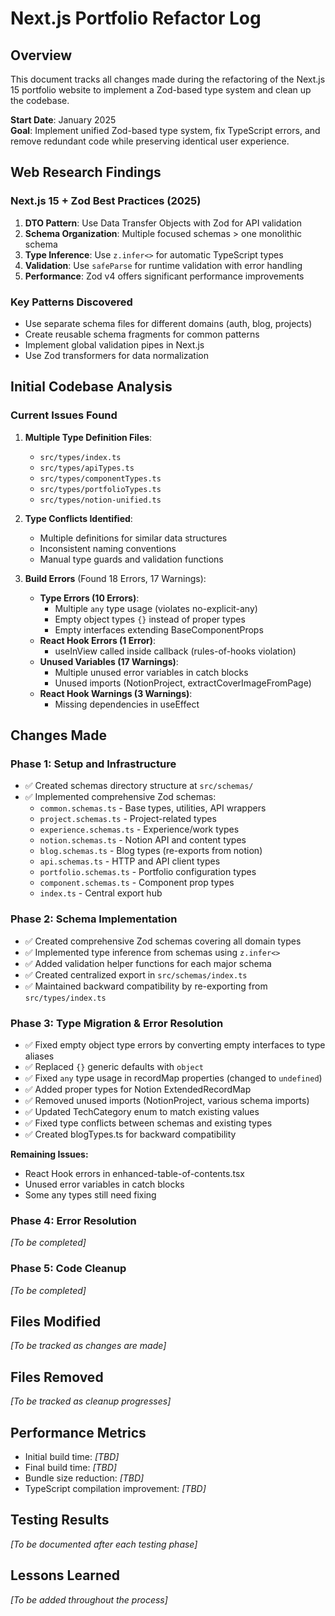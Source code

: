 # Next.js Portfolio Refactor Log

## Overview
This document tracks all changes made during the refactoring of the Next.js 15 portfolio website to implement a Zod-based type system and clean up the codebase.

**Start Date**: January 2025  
**Goal**: Implement unified Zod-based type system, fix TypeScript errors, and remove redundant code while preserving identical user experience.

## Web Research Findings

### Next.js 15 + Zod Best Practices (2025)
1. **DTO Pattern**: Use Data Transfer Objects with Zod for API validation
2. **Schema Organization**: Multiple focused schemas > one monolithic schema
3. **Type Inference**: Use `z.infer<>` for automatic TypeScript types
4. **Validation**: Use `safeParse` for runtime validation with error handling
5. **Performance**: Zod v4 offers significant performance improvements

### Key Patterns Discovered
- Use separate schema files for different domains (auth, blog, projects)
- Create reusable schema fragments for common patterns
- Implement global validation pipes in Next.js
- Use Zod transformers for data normalization

## Initial Codebase Analysis

### Current Issues Found
1. **Multiple Type Definition Files**:
   - `src/types/index.ts`
   - `src/types/apiTypes.ts`
   - `src/types/componentTypes.ts`
   - `src/types/portfolioTypes.ts`
   - `src/types/notion-unified.ts`

2. **Type Conflicts Identified**:
   - Multiple definitions for similar data structures
   - Inconsistent naming conventions
   - Manual type guards and validation functions

3. **Build Errors** (Found 18 Errors, 17 Warnings):
   - **Type Errors (10 Errors)**:
     - Multiple `any` type usage (violates no-explicit-any)
     - Empty object types `{}` instead of proper types
     - Empty interfaces extending BaseComponentProps
   - **React Hook Errors (1 Error)**:
     - useInView called inside callback (rules-of-hooks violation)
   - **Unused Variables (17 Warnings)**:
     - Multiple unused error variables in catch blocks
     - Unused imports (NotionProject, extractCoverImageFromPage)
   - **React Hook Warnings (3 Warnings)**:
     - Missing dependencies in useEffect

## Changes Made

### Phase 1: Setup and Infrastructure
- ✅ Created schemas directory structure at `src/schemas/`
- ✅ Implemented comprehensive Zod schemas:
  - `common.schemas.ts` - Base types, utilities, API wrappers
  - `project.schemas.ts` - Project-related types
  - `experience.schemas.ts` - Experience/work types
  - `notion.schemas.ts` - Notion API and content types
  - `blog.schemas.ts` - Blog types (re-exports from notion)
  - `api.schemas.ts` - HTTP and API client types
  - `portfolio.schemas.ts` - Portfolio configuration types
  - `component.schemas.ts` - Component prop types
  - `index.ts` - Central export hub

### Phase 2: Schema Implementation
- ✅ Created comprehensive Zod schemas covering all domain types
- ✅ Implemented type inference from schemas using `z.infer<>`
- ✅ Added validation helper functions for each major schema
- ✅ Created centralized export in `src/schemas/index.ts`
- ✅ Maintained backward compatibility by re-exporting from `src/types/index.ts`

### Phase 3: Type Migration & Error Resolution
- ✅ Fixed empty object type errors by converting empty interfaces to type aliases
- ✅ Replaced `{}` generic defaults with `object`
- ✅ Fixed `any` type usage in recordMap properties (changed to `undefined`)
- ✅ Added proper types for Notion ExtendedRecordMap
- ✅ Removed unused imports (NotionProject, various schema imports)
- ✅ Updated TechCategory enum to match existing values
- ✅ Fixed type conflicts between schemas and existing types
- ✅ Created blogTypes.ts for backward compatibility

**Remaining Issues:**
- React Hook errors in enhanced-table-of-contents.tsx
- Unused error variables in catch blocks
- Some any types still need fixing

### Phase 4: Error Resolution
*[To be completed]*

### Phase 5: Code Cleanup
*[To be completed]*

## Files Modified
*[To be tracked as changes are made]*

## Files Removed
*[To be tracked as cleanup progresses]*

## Performance Metrics
- Initial build time: *[TBD]*
- Final build time: *[TBD]*
- Bundle size reduction: *[TBD]*
- TypeScript compilation improvement: *[TBD]*

## Testing Results
*[To be documented after each testing phase]*

## Lessons Learned
*[To be added throughout the process]*